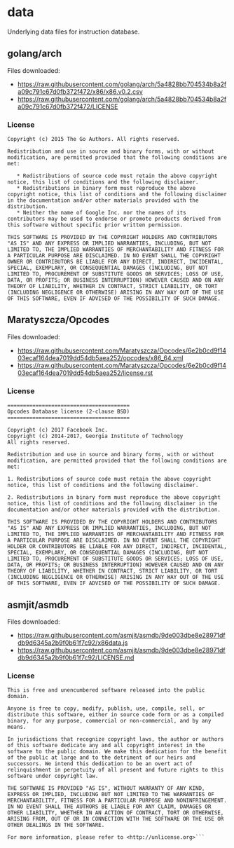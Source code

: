 # data
Underlying data files for instruction database.

## golang/arch
Files downloaded:

* https://raw.githubusercontent.com/golang/arch/5a4828bb704534b8a2fa09c791c67d0fb372f472/x86/x86.v0.2.csv
* https://raw.githubusercontent.com/golang/arch/5a4828bb704534b8a2fa09c791c67d0fb372f472/LICENSE
### License
```
Copyright (c) 2015 The Go Authors. All rights reserved.

Redistribution and use in source and binary forms, with or without
modification, are permitted provided that the following conditions are
met:

   * Redistributions of source code must retain the above copyright
notice, this list of conditions and the following disclaimer.
   * Redistributions in binary form must reproduce the above
copyright notice, this list of conditions and the following disclaimer
in the documentation and/or other materials provided with the
distribution.
   * Neither the name of Google Inc. nor the names of its
contributors may be used to endorse or promote products derived from
this software without specific prior written permission.

THIS SOFTWARE IS PROVIDED BY THE COPYRIGHT HOLDERS AND CONTRIBUTORS
"AS IS" AND ANY EXPRESS OR IMPLIED WARRANTIES, INCLUDING, BUT NOT
LIMITED TO, THE IMPLIED WARRANTIES OF MERCHANTABILITY AND FITNESS FOR
A PARTICULAR PURPOSE ARE DISCLAIMED. IN NO EVENT SHALL THE COPYRIGHT
OWNER OR CONTRIBUTORS BE LIABLE FOR ANY DIRECT, INDIRECT, INCIDENTAL,
SPECIAL, EXEMPLARY, OR CONSEQUENTIAL DAMAGES (INCLUDING, BUT NOT
LIMITED TO, PROCUREMENT OF SUBSTITUTE GOODS OR SERVICES; LOSS OF USE,
DATA, OR PROFITS; OR BUSINESS INTERRUPTION) HOWEVER CAUSED AND ON ANY
THEORY OF LIABILITY, WHETHER IN CONTRACT, STRICT LIABILITY, OR TORT
(INCLUDING NEGLIGENCE OR OTHERWISE) ARISING IN ANY WAY OUT OF THE USE
OF THIS SOFTWARE, EVEN IF ADVISED OF THE POSSIBILITY OF SUCH DAMAGE.
```
## Maratyszcza/Opcodes
Files downloaded:

* https://raw.githubusercontent.com/Maratyszcza/Opcodes/6e2b0cd9f1403ecaf164dea7019dd54db5aea252/opcodes/x86_64.xml
* https://raw.githubusercontent.com/Maratyszcza/Opcodes/6e2b0cd9f1403ecaf164dea7019dd54db5aea252/license.rst
### License
```
=======================================
Opcodes Database license (2-clause BSD)
=======================================

Copyright (c) 2017 Facebook Inc.
Copyright (c) 2014-2017, Georgia Institute of Technology
All rights reserved.

Redistribution and use in source and binary forms, with or without modification, are permitted provided that the following conditions are met:

1. Redistributions of source code must retain the above copyright notice, this list of conditions and the following disclaimer.

2. Redistributions in binary form must reproduce the above copyright notice, this list of conditions and the following disclaimer in the documentation and/or other materials provided with the distribution.

THIS SOFTWARE IS PROVIDED BY THE COPYRIGHT HOLDERS AND CONTRIBUTORS "AS IS" AND ANY EXPRESS OR IMPLIED WARRANTIES, INCLUDING, BUT NOT LIMITED TO, THE IMPLIED WARRANTIES OF MERCHANTABILITY AND FITNESS FOR A PARTICULAR PURPOSE ARE DISCLAIMED. IN NO EVENT SHALL THE COPYRIGHT HOLDER OR CONTRIBUTORS BE LIABLE FOR ANY DIRECT, INDIRECT, INCIDENTAL, SPECIAL, EXEMPLARY, OR CONSEQUENTIAL DAMAGES (INCLUDING, BUT NOT LIMITED TO, PROCUREMENT OF SUBSTITUTE GOODS OR SERVICES; LOSS OF USE, DATA, OR PROFITS; OR BUSINESS INTERRUPTION) HOWEVER CAUSED AND ON ANY THEORY OF LIABILITY, WHETHER IN CONTRACT, STRICT LIABILITY, OR TORT (INCLUDING NEGLIGENCE OR OTHERWISE) ARISING IN ANY WAY OUT OF THE USE OF THIS SOFTWARE, EVEN IF ADVISED OF THE POSSIBILITY OF SUCH DAMAGE.
```
## asmjit/asmdb
Files downloaded:

* https://raw.githubusercontent.com/asmjit/asmdb/9de003dbe8e28971dfdb9d6345a2b9f0b61f7c92/x86data.js
* https://raw.githubusercontent.com/asmjit/asmdb/9de003dbe8e28971dfdb9d6345a2b9f0b61f7c92/LICENSE.md
### License
```
This is free and unencumbered software released into the public domain.

Anyone is free to copy, modify, publish, use, compile, sell, or
distribute this software, either in source code form or as a compiled
binary, for any purpose, commercial or non-commercial, and by any
means.

In jurisdictions that recognize copyright laws, the author or authors
of this software dedicate any and all copyright interest in the
software to the public domain. We make this dedication for the benefit
of the public at large and to the detriment of our heirs and
successors. We intend this dedication to be an overt act of
relinquishment in perpetuity of all present and future rights to this
software under copyright law.

THE SOFTWARE IS PROVIDED "AS IS", WITHOUT WARRANTY OF ANY KIND,
EXPRESS OR IMPLIED, INCLUDING BUT NOT LIMITED TO THE WARRANTIES OF
MERCHANTABILITY, FITNESS FOR A PARTICULAR PURPOSE AND NONINFRINGEMENT.
IN NO EVENT SHALL THE AUTHORS BE LIABLE FOR ANY CLAIM, DAMAGES OR
OTHER LIABILITY, WHETHER IN AN ACTION OF CONTRACT, TORT OR OTHERWISE,
ARISING FROM, OUT OF OR IN CONNECTION WITH THE SOFTWARE OR THE USE OR
OTHER DEALINGS IN THE SOFTWARE.

For more information, please refer to <http://unlicense.org>```
